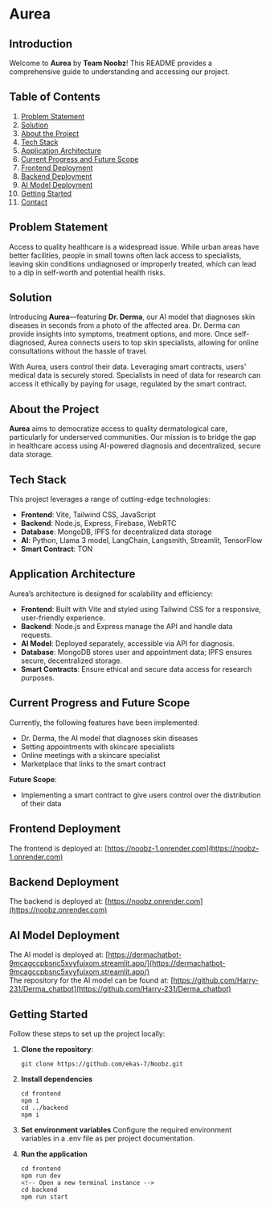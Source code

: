 # Aurea

## Introduction
Welcome to **Aurea** by **Team Noobz**! This README provides a comprehensive guide to understanding and accessing our project.

## Table of Contents
1. [Problem Statement](#problem-statement)
2. [Solution](#solution)
3. [About the Project](#about-the-project)
4. [Tech Stack](#tech-stack)
5. [Application Architecture](#application-architecture)
6. [Current Progress and Future Scope](#current-progress-and-future-scope)
7. [Frontend Deployment](#frontend-deployment)
8. [Backend Deployment](#backend-deployment)
9. [AI Model Deployment](#ai-model-deployment)
10. [Getting Started](#getting-started)
11. [Contact](#contact)

## Problem Statement
Access to quality healthcare is a widespread issue. While urban areas have better facilities, people in small towns often lack access to specialists, leaving skin conditions undiagnosed or improperly treated, which can lead to a dip in self-worth and potential health risks.

## Solution
Introducing **Aurea**—featuring **Dr. Derma**, our AI model that diagnoses skin diseases in seconds from a photo of the affected area. Dr. Derma can provide insights into symptoms, treatment options, and more. Once self-diagnosed, Aurea connects users to top skin specialists, allowing for online consultations without the hassle of travel.

With Aurea, users control their data. Leveraging smart contracts, users' medical data is securely stored. Specialists in need of data for research can access it ethically by paying for usage, regulated by the smart contract.

## About the Project
**Aurea** aims to democratize access to quality dermatological care, particularly for underserved communities. Our mission is to bridge the gap in healthcare access using AI-powered diagnosis and decentralized, secure data storage.

## Tech Stack
This project leverages a range of cutting-edge technologies:
- **Frontend**: Vite, Tailwind CSS, JavaScript
- **Backend**: Node.js, Express, Firebase, WebRTC
- **Database**: MongoDB, IPFS for decentralized data storage
- **AI**: Python, Llama 3 model, LangChain, Langsmith, Streamlit, TensorFlow
- **Smart Contract**: TON

## Application Architecture
Aurea’s architecture is designed for scalability and efficiency:
- **Frontend**: Built with Vite and styled using Tailwind CSS for a responsive, user-friendly experience.
- **Backend**: Node.js and Express manage the API and handle data requests.
- **AI Model**: Deployed separately, accessible via API for diagnosis.
- **Database**: MongoDB stores user and appointment data; IPFS ensures secure, decentralized storage.
- **Smart Contracts**: Ensure ethical and secure data access for research purposes.

## Current Progress and Future Scope
Currently, the following features have been implemented:
- Dr. Derma, the AI model that diagnoses skin diseases
- Setting appointments with skincare specialists
- Online meetings with a skincare specialist
- Marketplace that links to the smart contract

**Future Scope**:
- Implementing a smart contract to give users control over the distribution of their data

## Frontend Deployment
The frontend is deployed at: [https://noobz-1.onrender.com](https://noobz-1.onrender.com)

## Backend Deployment
The backend is deployed at: [https://noobz.onrender.com](https://noobz.onrender.com)

## AI Model Deployment
The AI model is deployed at: [https://dermachatbot-9mcagccpbsnc5xvyfujxom.streamlit.app/](https://dermachatbot-9mcagccpbsnc5xvyfujxom.streamlit.app/)  
The repository for the AI model can be found at: [https://github.com/Harry-231/Derma_chatbot](https://github.com/Harry-231/Derma_chatbot)

## Getting Started
Follow these steps to set up the project locally:

1. **Clone the repository**: 
   ```
   git clone https://github.com/ekas-7/Noobz.git
   ```
2. **Install dependencies**
    ```
   cd frontend
   npm i
   cd ../backend
   npm i
   ```

3. **Set environment variables**
    Configure the required environment variables in a .env file as per project documentation.

4. **Run the application**
    ```
   cd frontend
   npm run dev
   <!-- Open a new terminal instance -->
   cd backend
   npm run start
   ```